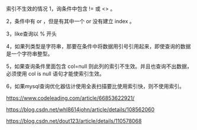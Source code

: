 索引不生效的情况
1，询条件中包含 != 或 <> 。

2，条件中有 or ，但是有其中一个 or 没有建立 index 。

3，like查询以 % 开头

4，如果列类型是字符串，那要在条件中将数据用引号引用起来，即使查询的数据是一个字符串整型。

5，如果查询条件里面包含 col=null 则此列的索引不生效。并且也查询不出数据，必须使用 col is null 语句才能使索引生效。

6，如果mysql查询优化器估计使用全表扫描要比使用索引快，则不使用索引。


https://www.codeleading.com/article/66853622921/

https://blog.csdn.net/whl8614john/article/details/108562060

https://blog.csdn.net/dout123/article/details/110578068